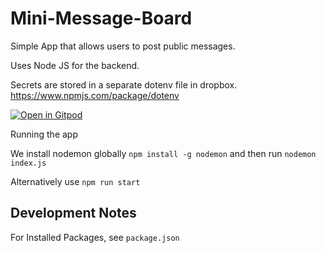 # Mini-Message-Board
Simple App that allows users to post public messages. 

Uses Node JS for the backend. 

Secrets are stored in a separate dotenv file in dropbox. 
https://www.npmjs.com/package/dotenv

[![Open in Gitpod](https://gitpod.io/button/open-in-gitpod.svg)](https://gitpod.io/#github.com/yxuan1996/Mini-Message-Board)

Running the app

We install nodemon globally `npm install -g nodemon` and then run `nodemon index.js`

Alternatively use `npm run start`

## Development Notes

For Installed Packages, see `package.json`
